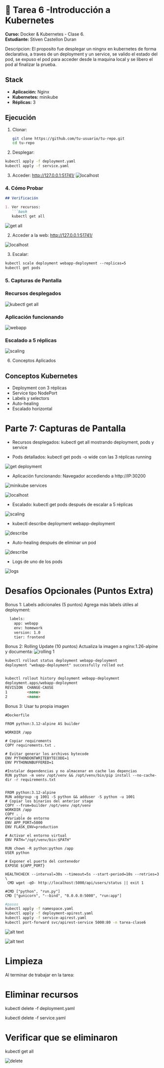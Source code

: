 # 🐳 Tarea 6 -Introducción a Kubernetes

**Curso:** Docker & Kubernetes - Clase 6.  <br>
**Estudiante:** Stiven Castellon Duran

Descripcion: El proposito fue desplegar un ningnx en kubernetes de forma declarativa,  a traves de un deployment y un service, se valido el estado del pod, se expuso el pod para acceder desde la maquina local y se libero el pod al finalizar la prueba.

## Stack

- **Aplicación:** Nginx 
- **Kubernetes:** minikube
- **Réplicas:** 3

## Ejecución

1. Clonar:
   ```bash
   git clone https://github.com/tu-usuario/tu-repo.git
   cd tu-repo

2. Desplegar:

```bash
kubectl apply -f deployment.yaml
kubectl apply -f service.yaml
```

3. Acceder:
http://127.0.0.1:51741/
![localhost](screenshots/localhost.png)



### 4. Cómo Probar

```markdown
## Verificación

1. Ver recursos:
   ```bash
   kubectl get all
```
![get all](screenshots/kubectl-get-all.png)

2. Acceder a la web: http://127.0.0.1:51741/

![localhost](screenshots/localhost.png)


3. Escalar:
```markdown
kubectl scale deployment webapp-deployment --replicas=5
kubectl get pods
```


### 5. Capturas de Pantalla

### Recursos desplegados
![kubectl get all](screenshots/resources.png)

### Aplicación funcionando
![webapp](screenshots/webapp.png)


### Escalado a 5 réplicas
![scaling](screenshots/scaling.png)


6. Conceptos Aplicados

## Conceptos Kubernetes

- Deployment con 3 réplicas
- Service tipo NodePort
- Labels y selectors
- Auto-healing
- Escalado horizontal



# Parte 7: Capturas de Pantalla

- Recursos desplegados: kubectl get all mostrando deployment, pods y service


- Pods detallados: kubectl get pods -o wide con las 3 réplicas running

![get deployment](screenshots/kubectl-get-deployments.png)

- Aplicación funcionando: Navegador accediendo a http://IP:30200

![minikube services](screenshots/minikube-webapp-service.png)

![localhost](screenshots/localhost.png)

- Escalado: kubectl get pods después de escalar a 5 réplicas

![scaling](screenshots/scaling.png)

- kubectl describe deployment webapp-deployment

![describe](screenshots/kubectl-describe-deployment.png)

- Auto-healing después de eliminar un pod

![describe](screenshots/kubectl-auto-healing.png)

- Logs de uno de los pods

![logs](screenshots/kubectl-logs-pod.png)



# Desafíos Opcionales (Puntos Extra)

Bonus 1: Labels adicionales (5 puntos)
Agrega más labels útiles al deployment:

```markdown
  labels:
    app: webapp
    env: homework
    version: 1.0
    tier: frontend
```
Bonus 2: Rolling Update (10 puntos)
Actualiza la imagen a nginx:1.26-alpine y documenta:
![rolling 1](screenshots/rolling-update-1.png)

```markdown
kubectl rollout status deployment webapp-deployment
deployment "webapp-deployment" successfully rolled out


kubectl rollout history deployment webapp-deployment
deployment.apps/webapp-deployment 
REVISION  CHANGE-CAUSE
1         <none>
2         <none>
```

Bonus 3: Usar tu propia imagen 

```makdown
#Dockerfile

FROM python:3.12-alpine AS builder

WORKDIR /app

# Copiar requirements
COPY requirements.txt .

# Evitar generar los archivos bytecode 
ENV PYTHONDONTWRITEBYTECODE=1
ENV PYTHONUNBUFFERED=1

#Instalar dependencias y no almacenar en cache las depencias
RUN python -m venv /opt/venv && /opt/venv/bin/pip install --no-cache-dir -r requirements.txt


FROM python:3.12-alpine
RUN addgroup -g 1001 -S python && adduser -S python -u 1001
# Copiar los binarios del anterior stage
COPY --from=builder /opt/venv /opt/venv
WORKDIR /app
COPY . .
#Variable de entorno
ENV APP_PORT=5000
ENV FLASK_ENV=production

# Activar el entorno virtual
ENV PATH="/opt/venv/bin:$PATH"

RUN chown -R python:python /app
USER python

# Exponer el puerto del contenedor
EXPOSE ${APP_PORT}

HEALTHCHECK --interval=30s --timeout=5s --start-period=10s --retries=3 \
 CMD wget -qO- http://localhost:5000/api/users/status || exit 1

#CMD ["python", "run.py"]
CMD ["gunicorn", "--bind", "0.0.0.0:5000", "run:app"]

```

```bash
#pasos
kubectl apply -f namespace.yaml
kubectl apply -f deployment-apirest.yaml
kubectl apply -f service-apirest.yaml
kubectl port-forward svc/apirest-service 5000:80 -n tarea-clase6
```
![alt text](screenshots/bonus-apirest.png)

![alt text](screenshots/bonus-apirest-status.png)

# Limpieza
Al terminar de trabajar en la tarea:
# Eliminar recursos
kubectl delete -f deployment.yaml

kubectl delete -f service.yaml

# Verificar que se eliminaron
kubectl get all

![delete](screenshots/delete.png)
